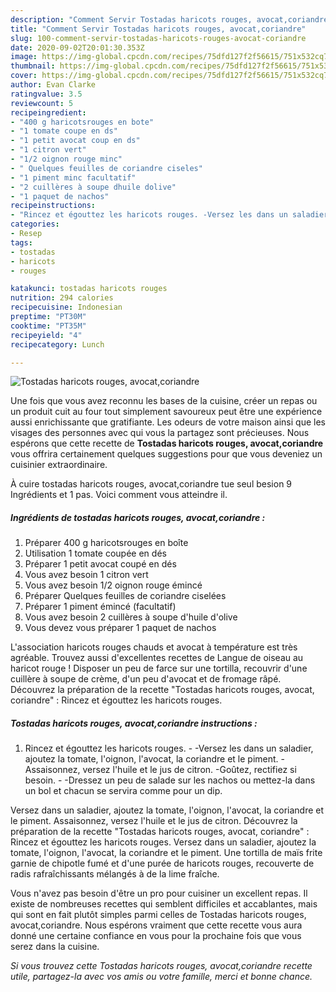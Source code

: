 ```yaml
---
description: "Comment Servir Tostadas haricots rouges, avocat,coriandre"
title: "Comment Servir Tostadas haricots rouges, avocat,coriandre"
slug: 100-comment-servir-tostadas-haricots-rouges-avocat-coriandre
date: 2020-09-02T20:01:30.353Z
image: https://img-global.cpcdn.com/recipes/75dfd127f2f56615/751x532cq70/tostadas-haricots-rouges-avocatcoriandre-photo-principale-de-la-recette.jpg
thumbnail: https://img-global.cpcdn.com/recipes/75dfd127f2f56615/751x532cq70/tostadas-haricots-rouges-avocatcoriandre-photo-principale-de-la-recette.jpg
cover: https://img-global.cpcdn.com/recipes/75dfd127f2f56615/751x532cq70/tostadas-haricots-rouges-avocatcoriandre-photo-principale-de-la-recette.jpg
author: Evan Clarke
ratingvalue: 3.5
reviewcount: 5
recipeingredient:
- "400 g haricotsrouges en bote"
- "1 tomate coupe en ds"
- "1 petit avocat coup en ds"
- "1 citron vert"
- "1/2 oignon rouge minc"
- " Quelques feuilles de coriandre ciseles"
- "1 piment minc facultatif"
- "2 cuillères à soupe dhuile dolive"
- "1 paquet de nachos"
recipeinstructions:
- "Rincez et égouttez les haricots rouges. -Versez les dans un saladier, ajoutez la tomate, l&#39;oignon, l&#39;avocat, la coriandre et le piment. -Assaisonnez, versez l&#39;huile et le jus de citron. -Goûtez, rectifiez si besoin. -Dressez un peu de salade sur les nachos ou mettez-la dans un bol et chacun se servira comme pour un dip."
categories:
- Resep
tags:
- tostadas
- haricots
- rouges

katakunci: tostadas haricots rouges 
nutrition: 294 calories
recipecuisine: Indonesian
preptime: "PT30M"
cooktime: "PT35M"
recipeyield: "4"
recipecategory: Lunch

---
```



![Tostadas haricots rouges, avocat,coriandre](https://img-global.cpcdn.com/recipes/75dfd127f2f56615/751x532cq70/tostadas-haricots-rouges-avocatcoriandre-photo-principale-de-la-recette.jpg)

Une fois que vous avez reconnu les bases de la cuisine, créer un repas ou un produit cuit au four tout simplement savoureux peut être une expérience aussi enrichissante que gratifiante. Les odeurs de votre maison ainsi que les visages des personnes avec qui vous la partagez sont précieuses. Nous espérons que cette recette de <strong> Tostadas haricots rouges, avocat,coriandre </strong> vous offrira certainement quelques suggestions pour que vous deveniez un cuisinier extraordinaire.

<!--inarticleads1-->

À cuire tostadas haricots rouges, avocat,coriandre tue seul besion 9 Ingrédients et 1 pas. Voici comment vous atteindre il.

##### Ingrédients de tostadas haricots rouges, avocat,coriandre :

1. Préparer 400 g haricotsrouges en boîte
1. Utilisation 1 tomate coupée en dés
1. Préparer 1 petit avocat coupé en dés
1. Vous avez besoin 1 citron vert
1. Vous avez besoin 1/2 oignon rouge émincé
1. Préparer  Quelques feuilles de coriandre ciselées
1. Préparer 1 piment émincé (facultatif)
1. Vous avez besoin 2 cuillères à soupe d&#39;huile d&#39;olive
1. Vous devez vous préparer 1 paquet de nachos


L&#39;association haricots rouges chauds et avocat à température est très agréable. Trouvez aussi d&#39;excellentes recettes de Langue de oiseau au haricot rouge ! Disposer un peu de farce sur une tortilla, recouvrir d&#39;une cuillère à soupe de crème, d&#39;un peu d&#39;avocat et de fromage râpé. Découvrez la préparation de la recette &#34;Tostadas haricots rouges, avocat, coriandre&#34; : Rincez et égouttez les haricots rouges. 

<!--inarticleads2-->

##### Tostadas haricots rouges, avocat,coriandre instructions :

1. Rincez et égouttez les haricots rouges. - -Versez les dans un saladier, ajoutez la tomate, l&#39;oignon, l&#39;avocat, la coriandre et le piment. -Assaisonnez, versez l&#39;huile et le jus de citron. -Goûtez, rectifiez si besoin. - -Dressez un peu de salade sur les nachos ou mettez-la dans un bol et chacun se servira comme pour un dip.


Versez dans un saladier, ajoutez la tomate, l&#39;oignon, l&#39;avocat, la coriandre et le piment. Assaisonnez, versez l&#39;huile et le jus de citron. Découvrez la préparation de la recette &#34;Tostadas haricots rouges, avocat, coriandre&#34; : Rincez et égouttez les haricots rouges. Versez dans un saladier, ajoutez la tomate, l&#39;oignon, l&#39;avocat, la coriandre et le piment. Une tortilla de maïs frite garnie de chipotle fumé et d&#39;une purée de haricots rouges, recouverte de radis rafraîchissants mélangés à de la lime fraîche. 

<!--inarticleads1-->

<p>
Vous n'avez pas besoin d'être un pro pour cuisiner un excellent repas. Il existe de nombreuses recettes qui semblent difficiles et accablantes, mais qui sont en fait plutôt simples parmi celles de Tostadas haricots rouges, avocat,coriandre. Nous espérons vraiment que cette recette vous aura donné une certaine confiance en vous pour la prochaine fois que vous serez dans la cuisine.
</p>

<p>
<i>Si vous trouvez cette Tostadas haricots rouges, avocat,coriandre recette utile, partagez-la avec vos amis ou votre famille, merci et bonne chance.</i>
</p>
